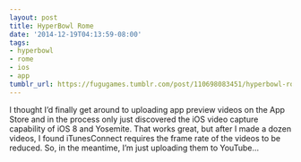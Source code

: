 ```yaml
---
layout: post
title: HyperBowl Rome
date: '2014-12-19T04:13:59-08:00'
tags:
- hyperbowl
- rome
- ios
- app
tumblr_url: https://fugugames.tumblr.com/post/110698083451/hyperbowl-rome
---
```

I thought I’d finally get around to uploading app preview videos on the App Store and in the process only just discovered the iOS video capture capability of iOS 8 and Yosemite. That works great, but after I made a dozen videos, I found iTunesConnect requires the frame rate of the videos to be reduced. So, in the meantime, I’m just uploading them to YouTube…

